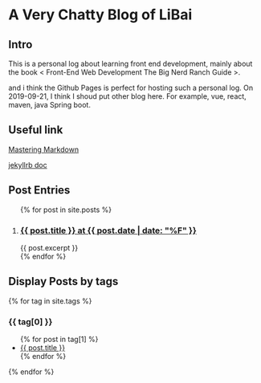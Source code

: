# A Very Chatty Blog of LiBai

## Intro

This is a personal log about learning front end development, mainly about the book < Front-End Web Development The Big Nerd Ranch Guide >.

and i think the Github Pages is perfect for hosting such a personal log. On 2019-09-21, I think I shoud put other blog here. For example, vue, react, maven, java Spring boot.

## Useful link

[Mastering Markdown](https://guides.github.com/features/mastering-markdown/)

[jekyllrb doc](https://jekyllrb.com/docs/posts/)

## Post Entries

<ol>
  {% for post in site.posts %}
    <li>
      <h3>
      <a href="/front-end-dev-notes-bignerdbook{{ post.url }}">{{ post.title }} at {{ post.date | date: "%F" }}</a>
      </h3>
      {{ post.excerpt }}
    </li>
  {% endfor %}
</ol>

## Display Posts by tags
{% for tag in site.tags %}
  <h3>{{ tag[0] }}</h3>
  <ul>
    {% for post in tag[1] %}
      <li><a href="/front-end-dev-notes-bignerdbook{{ post.url }}">{{ post.title }}</a></li>
    {% endfor %}
  </ul>
{% endfor %}
